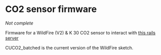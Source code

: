 CO2 sensor firmware
===================

*Not complete*

Firmware for a WildFire (V2) & K 30 CO2 sensor to interact with [this rails server](https://github.com/WickedDevice/CUCO2_Website)

CUCO2_batched is the current version of the WildFire sketch.